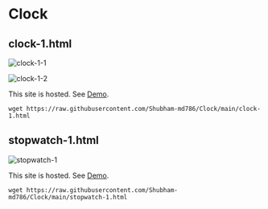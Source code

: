 # Clock

## clock-1.html

![clock-1-1](/images/clock-1-1.jpg)

![clock-1-2](/images/clock-1-2.jpg)

This site is hosted. See [Demo](https://clockes.netlify.app/clock-1).

`wget https://raw.githubusercontent.com/Shubham-md786/Clock/main/clock-1.html`

## stopwatch-1.html

![stopwatch-1](/images/stopwatch-1.jpg)

This site is hosted. See [Demo](https://clockes.netlify.app/stopwatch-1).

`wget https://raw.githubusercontent.com/Shubham-md786/Clock/main/stopwatch-1.html`
